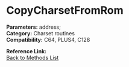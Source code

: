 # CopyCharsetFromRom

**Parameters:** address;  
**Category:** Charset routines  
**Compatibility:** C64, PLUS4, C128  

**Reference Link:**  
[Back to Methods List](../../SUMMARY.md)
